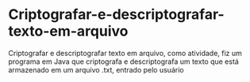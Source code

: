 # Criptografar-e-descriptografar-texto-em-arquivo
Criptografar e descriptografar texto em arquivo, como atividade, fiz um programa em Java que criptografa e descriptografa um texto que está armazenado em um arquivo .txt, entrado pelo usuário

